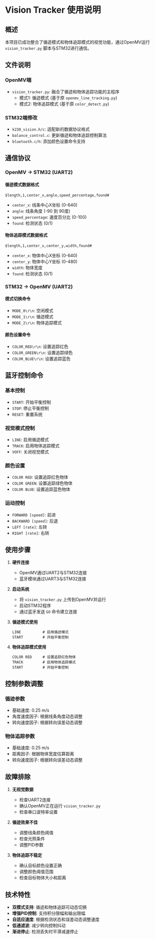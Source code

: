 # Vision Tracker 使用说明

## 概述

本项目已成功整合了循迹模式和物体追踪模式的视觉功能，通过OpenMV运行 `vision_tracker.py` 脚本与STM32进行通信。

## 文件说明

### OpenMV端
- `vision_tracker.py`: 融合了循迹和物体追踪功能的主程序
  - 模式1: 循迹模式 (基于原 `openmv_line_tracking.py`)
  - 模式2: 物体追踪模式 (基于原 `color_detect.py`)

### STM32端修改
- `k230_vision.h/c`: 适配新的数据协议格式
- `balance_control.c`: 更新循迹和物体追踪控制算法
- `bluetooth.c/h`: 添加颜色设置命令支持

## 通信协议

### OpenMV -> STM32 (UART2)

#### 循迹模式数据格式
```
$length,1,center_x,angle,speed_percentage,found#
```
- `center_x`: 线条中心X坐标 (0-640)
- `angle`: 线条角度 (-90 到 90度)
- `speed_percentage`: 速度百分比 (0-100)
- `found`: 检测状态 (0/1)

#### 物体追踪模式数据格式
```
$length,1,center_x,center_y,width,found#
```
- `center_x`: 物体中心X坐标 (0-640)
- `center_y`: 物体中心Y坐标 (0-480)
- `width`: 物体宽度
- `found`: 检测状态 (0/1)

### STM32 -> OpenMV (UART2)

#### 模式切换命令
- `MODE_0\r\n`: 空闲模式
- `MODE_1\r\n`: 循迹模式
- `MODE_2\r\n`: 物体追踪模式

#### 颜色设置命令
- `COLOR_RED\r\n`: 设置追踪红色
- `COLOR_GREEN\r\n`: 设置追踪绿色
- `COLOR_BLUE\r\n`: 设置追踪蓝色

## 蓝牙控制命令

### 基本控制
- `START`: 开始平衡控制
- `STOP`: 停止平衡控制
- `RESET`: 重置系统

### 视觉模式控制
- `LINE`: 启用循迹模式
- `TRACK`: 启用物体追踪模式
- `VOFF`: 关闭视觉模式

### 颜色设置
- `COLOR RED`: 设置追踪红色物体
- `COLOR GREEN`: 设置追踪绿色物体
- `COLOR BLUE`: 设置追踪蓝色物体

### 运动控制
- `FORWARD [speed]`: 前进
- `BACKWARD [speed]`: 后退
- `LEFT [rate]`: 左转
- `RIGHT [rate]`: 右转

## 使用步骤

1. **硬件连接**
   - OpenMV通过UART2与STM32连接
   - 蓝牙模块通过UART3与STM32连接

2. **启动系统**
   - 将 `vision_tracker.py` 上传到OpenMV并运行
   - 启动STM32程序
   - 通过蓝牙发送 `GO` 命令建立连接

3. **循迹模式使用**
   ```
   LINE          # 启用循迹模式
   START         # 开始平衡控制
   ```

4. **物体追踪模式使用**
   ```
   COLOR RED     # 设置追踪红色物体
   TRACK         # 启用物体追踪模式
   START         # 开始平衡控制
   ```

## 控制参数调整

### 循迹参数
- 基础速度: 0.25 m/s
- 角度速度因子: 根据线条角度动态调整
- 转向速度因子: 根据转向误差动态调整

### 物体追踪参数
- 基础速度: 0.25 m/s
- 距离因子: 根据物体宽度估算距离
- 转向速度因子: 根据转向误差动态调整

## 故障排除

1. **无视觉数据**
   - 检查UART2连接
   - 确认OpenMV正在运行 `vision_tracker.py`
   - 检查串口波特率设置

2. **循迹效果不佳**
   - 调整线条颜色阈值
   - 检查光照条件
   - 调整PID参数

3. **物体追踪不稳定**
   - 确认目标颜色设置正确
   - 调整颜色阈值范围
   - 检查目标物体大小和距离

## 技术特性

- **双模式支持**: 循迹和物体追踪可动态切换
- **增强PID控制**: 支持积分限幅和输出限幅
- **自适应速度**: 根据检测状态和误差动态调整速度
- **低通滤波**: 减少转向控制抖动
- **渐进停止**: 检测丢失时平滑减速停止